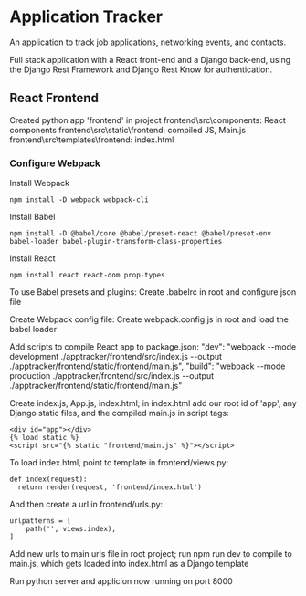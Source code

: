 # Application Tracker

An application to track job applications, networking events, and contacts. 

Full stack application with a React front-end and a Django back-end, using the Django Rest Framework and Django Rest Know for authentication.

## React Frontend

Created python app 'frontend' in project
frontend\src\components: React components
frontend\src\static\frontend: compiled JS, Main.js
frontend\src\templates\frontend: index.html

### Configure Webpack

Install Webpack
```
npm install -D webpack webpack-cli
```

Install Babel
```
npm install -D @babel/core @babel/preset-react @babel/preset-env babel-loader babel-plugin-transform-class-properties
```

Install React
```
npm install react react-dom prop-types
```

To use Babel presets and plugins: 
Create .babelrc in root and configure json file

Create Webpack config file:
Create webpack.config.js in root and load the babel loader

Add scripts to compile React app to package.json:
"dev": "webpack --mode development ./apptracker/frontend/src/index.js --output ./apptracker/frontend/static/frontend/main.js",
"build": "webpack --mode production ./apptracker/frontend/src/index.js --output ./apptracker/frontend/static/frontend/main.js"

Create index.js, App.js, index.html; in index.html add our root id of 'app', any Django static files, and the compiled main.js in script tags:
```
<div id="app"></div>
{% load static %}
<script src="{% static "frontend/main.js" %}"></script>
```

To load index.html, point to template in frontend/views.py:
```
def index(request):
  return render(request, 'frontend/index.html')
```

And then create a url in frontend/urls.py:
```
urlpatterns = [
    path('', views.index),
]
```

Add new urls to main urls file in root project; run npm run dev to compile to main.js, which gets loaded into index.html as a Django template

Run python server and applicion now running on port 8000